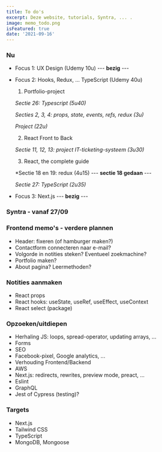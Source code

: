 ```yaml
---
title: To do's 
excerpt: Deze website, tutorials, Syntra, ... .
image: memo_todo.png
isFeatured: true
date: '2021-09-16'
---
```

### Nu

- Focus 1: UX Design (Udemy 10u) --- **bezig** ---

- Focus 2: Hooks, Redux, ... TypeScript (Udemy 40u)

  1. Portfolio-project

  *Sectie 26: Typescript (5u40)*

  *Secties 2, 3, 4: props, state, events, refs, redux (3u)*
  
  *Project (22u)*

  2. React Front to Back

  *Sectie 11, 12, 13: project IT-ticketing-systeem (3u30)*

  3. React, the complete guide

  *Sectie 18 en 19: redux (4u15) --- **sectie 18 gedaan** ---
  
  *Sectie 27: TypeScript (2u35)* 

- Focus 3: Next.js --- **bezig** ---


### Syntra - vanaf 27/09


### Frontend memo's - verdere plannen

- Header: fixeren (of hamburger maken?)
- Contactform connecteren naar e-mail?
- Volgorde in notities steken? Eventueel zoekmachine? 
- Portfolio maken? 
- About pagina? Leermethoden? 

### Notities aanmaken 

- React props
- React hooks: useState, useRef, useEffect, useContext
- React select (package)


### Opzoeken/uitdiepen

- Herhaling JS: loops, spread-operator, updating arrays, ... 
- Forms
- SEO
- Facebook-pixel, Google analytics, ...
- Verhouding Frontend/Backend
- AWS
- Next.js: redirects, rewrites, preview mode, preact, ...
- Eslint
- GraphQL
- Jest of Cypress (testing)?

### Targets 

- Next.js
- Tailwind CSS
- TypeScript
- MongoDB, Mongoose
